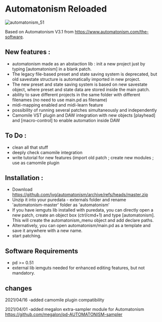 # Automatonism Reloaded

<p align="left"> <img src="https://raw.githubusercontent.com/jyg/automatonism/master/automatonism_51.png" alt="automatonism_51" ></p>

Based on Automatonism V3.1 from https://www.automatonism.com/the-software.

## New features :

* automatonism made as an abstaction lib : init a new project just by typing [automatonism] in a blank patch.
* The legacy file-based preset and state saving system is deprecated, but old savestate structure is automatically imported in new project. 
* The new preset and state saving system is based on new savestate object, where preset and state data are stored inside the main patch.
* ability to save different projects in the same folder with different filenames (no need to use main.pd as filename)
* midi-mapping enabled and midi-learn feature
* possibility of running several patches simultaneously and independently
* Camomile VST plugin and DAW integration with new objects [playhead] and [macro-control] to enable automation inside DAW

## To Do :
* clean all that stuff
* deeply check camomile integration
* write tutorial for new features (import old patch ; create new modules ; use as camomile plugin


## Installation :
* Download https://github.com/jyg/automatonism/archive/refs/heads/master.zip
* Unzip it into your puredata - externals folder and rename 'automatonism-master' folder as 'automatonism'
* If you have iemguts lib installed with puredata, you can directly open a new patch, create an object box (ctrl/cmd+1) and type [automatonism]. This will create the automatonism_menu object and add declare paths.
* Alternatively, you can open automatonism/main.pd as a template and save it anywhere with a new name.
* start patching.

## Software Requirements
* pd >= 0.51
* external lib iemguts needed for enhanced editing features, but not mandatory.


## changes
2021/04/16	-added camomile plugin compatibility

2021/04/01	-added megalon extra-sampler module for Automatonism
	https://github.com/megalon/pd-AUTOMATONISM-sampler
